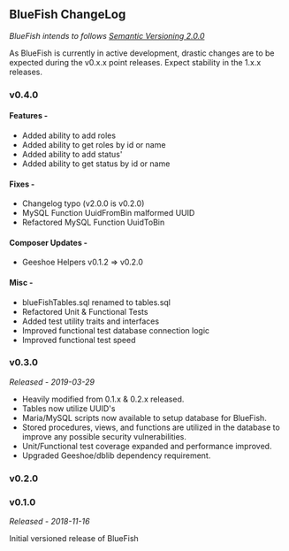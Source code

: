 ## BlueFish ChangeLog
*BlueFish intends to follows [Semantic Versioning 2.0.0](https://semver.org/)*

As BlueFish is currently in active development, drastic changes are to be expected
during the v0.x.x point releases. Expect stability in the 1.x.x releases.

### v0.4.0
#### Features -
* Added ability to add roles
* Added ability to get roles by id or name
* Added ability to add status'
* Added ability to get status by id or name

#### Fixes -
* Changelog typo (v2.0.0 is v0.2.0)
* MySQL Function UuidFromBin malformed UUID
* Refactored MySQL Function UuidToBin

#### Composer Updates -
* Geeshoe Helpers v0.1.2 => v0.2.0

#### Misc -
* blueFishTables.sql renamed to tables.sql
* Refactored Unit & Functional Tests
* Added test utility traits and interfaces
* Improved functional test database connection logic
* Improved functional test speed

### v0.3.0
*Released - 2019-03-29*

* Heavily modified from 0.1.x & 0.2.x released.
* Tables now utilize UUID's
* Maria/MySQL scripts now available to setup database for BlueFish.
* Stored procedures, views, and functions are utilized in the database to improve
any possible security vulnerabilities.
* Unit/Functional test coverage expanded and performance improved.
* Upgraded Geeshoe/dblib dependency requirement.

### v0.2.0

### v0.1.0
*Released - 2018-11-16*

Initial versioned release of BlueFish